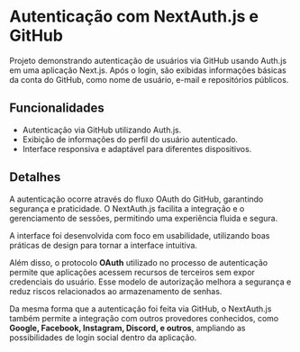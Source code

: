 # Autenticação com NextAuth.js e GitHub

Projeto demonstrando autenticação de usuários via GitHub usando Auth.js em uma aplicação Next.js. Após o login, são exibidas informações básicas da conta do GitHub, como nome de usuário, e-mail e repositórios públicos.

## Funcionalidades

- Autenticação via GitHub utilizando Auth.js.
- Exibição de informações do perfil do usuário autenticado.
- Interface responsiva e adaptável para diferentes dispositivos.

## Detalhes

A autenticação ocorre através do fluxo OAuth do GitHub, garantindo segurança e praticidade. O NextAuth.js facilita a integração e o gerenciamento de sessões, permitindo uma experiência fluida e segura.

A interface foi desenvolvida com foco em usabilidade, utilizando boas práticas de design para tornar a interface intuitiva.

Além disso, o protocolo **OAuth** utilizado no processo de autenticação permite que aplicações acessem recursos de terceiros sem expor credenciais do usuário. Esse modelo de autorização melhora a segurança e reduz riscos relacionados ao armazenamento de senhas.

Da mesma forma que a autenticação foi feita via GitHub, o NextAuth.js também permite a integração com outros provedores conhecidos, como **Google, Facebook, Instagram, Discord, e outros**, ampliando as possibilidades de login social dentro da aplicação.
